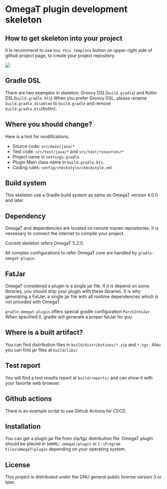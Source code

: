 # OmegaT plugin development skeleton

## How to get skeleton into your project

It is recommend to use `Use this template` button on upper-right side of github project page,
to create your project repository.

![](https://docs.github.com/assets/images/help/repository/use-this-template-button.png)

## Gradle DSL

There are two examples in skeleton; Groovy DSL(`build.gradle`) and Kotlin DSL(`build.gradle.kts`)
When you prefer Groovy DSL, please rename `build.gradle.disabled` to `build.gradle`
and remove `build.gradle.kts`(Kotlin).

## Where you should change?

Here is a hint for modifications.

- Source code: `src/main/java/*`
- Test code: `src/test/java/*` and `src/test/resources/*`
- Project name in `settings.gradle`
- Plugin Main class name in `build.gradle.kts`.
- Coding rules: `config/checkstyle/checkstyle.xml`

## Build system

This skeleton use a Gradle build system as same as OmegaT version 4.0.0 and later.

## Dependency

OmegaT and dependencies are located on remote maven repositories.
It is nessesary to connect the internet to compile your project.

Current skeleton refers OmegaT 5.2.0.

All complex configurations to refer OmegaT core are handled by
`gradle-omegat-plugin`.

## FatJar

OmegaT considered a plugin is a single jar file. If it is depend on some libraries, 
you should ship your plugin with these libraries.
It is why generating a FatJar, a single jar file with all runtime dependencies
which is not provided with OmegaT.

`gradle-omegat-plugin` offers special gradle configuration `ParckIntoJar`.
When specified it, gradle will generate a proper fatJar for you.


## Where is a built artifact?

You can find distribution files in `build/distributions/*.zip` and `*.tgz.`
Also you can find jar files at `build/libs/`

## Test report

You will find a test results report at `build/reports/` and can show it with your favorite web browser.

## Github actions

There is an example script to use Github Actions for CI/CD.


## Installation

You can get a plugin jar file from zip/tgz distribution file.
OmegaT plugin should be placed in `$HOME/.omegat/plugin` or `C:\Program Files\OmegaT\plugin`
depending on your operating system.

## License

This project is distributed under the GNU general public license version 3 or later.

